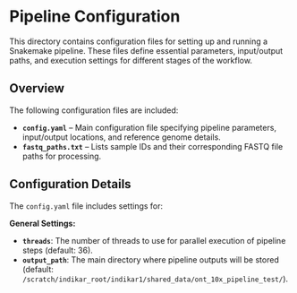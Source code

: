# Pipeline Configuration

This directory contains configuration files for setting up and running a Snakemake pipeline. These files define essential parameters, input/output paths, and execution settings for different stages of the workflow.

## Overview

The following configuration files are included:

-   **`config.yaml`** – Main configuration file specifying pipeline parameters, input/output locations, and reference genome details.
-   **`fastq_paths.txt`** – Lists sample IDs and their corresponding FASTQ file paths for processing.

## Configuration Details

The `config.yaml` file includes settings for:

**General Settings:**

-   **`threads`**: The number of threads to use for parallel execution of pipeline steps (default: 36).
-   **`output_path`**: The main directory where pipeline outputs will be stored (default: `/scratch/indikar_root/indikar1/shared_data/ont_10x_pipeline_test/`).
